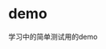 demo
====

学习中的简单测试用的demo
<p> <img src="http://static.oschina.net/uploads/space/2013/0331/140629_56aS_580112.png" alt="" /> </p> 
